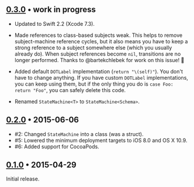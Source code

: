 ## [0.3.0][] • work in progress

- Updated to Swift 2.2 (Xcode 7.3).

- Made references to class-based subjects weak.  This helps to remove
  subject-machine reference cycles, but it also means you have to keep a
  strong reference to a subject somewhere else (which you usually already do).
  When subject references become `nil`, transitions are no longer performed.
  Thanks to @bartekchlebek for work on this issue! :clap:

- Added default `DOTLabel` implementation (`return "\(self)"`).  You don't
  have to change anything.  If you have custom `DOTLabel` implementations,
  you can keep using them, but if the only thing you do is `case Foo: return
  "Foo"`, you can safely delete this code.

- Renamed `StateMachine<T>` to `StateMachine<Schema>`.


## [0.2.0][] • 2015-06-06

- #2: Changed `StateMachine` into a class (was a struct).
- #5: Lowered the minimum deployment targets to iOS 8.0 and OS X 10.9.
- #6: Added support for CocoaPods.


## [0.1.0][] • 2015-04-29

Initial release.


  [0.3.0]: https://github.com/macoscope/SwiftyStateMachine/compare/0.2.0...0.3.0
  [0.2.0]: https://github.com/macoscope/SwiftyStateMachine/compare/0.1.0...0.2.0
  [0.1.0]: https://github.com/macoscope/SwiftyStateMachine/compare/928b1d1...0.1.0
